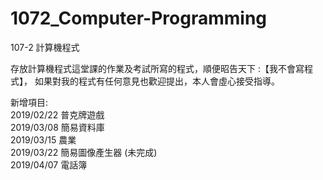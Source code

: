 # 1072_Computer-Programming
107-2 計算機程式

存放計算機程式這堂課的作業及考試所寫的程式，順便昭告天下 :【我不會寫程式】，
如果對我的程式有任何意見也歡迎提出，本人會虛心接受指導。

新增項目: <br>
2019/02/22 普克牌遊戲<br>
2019/03/08 簡易資料庫<br>
2019/03/15 農業 <br>
2019/03/22 簡易圖像產生器 (未完成)<br>
2019/04/07 電話簿 <br>
